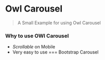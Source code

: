 # Owl Carousel
> A Small Example for using Owl Carousel
### Why to use OWl Carousel
* *Scrollable* on Mobile
* Very easy to use === Bootstrap Carousel
